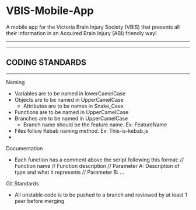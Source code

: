 # VBIS-Mobile-App
A mobile app for the Victoria Brain Injury Society (VBIS) that presents all their information in an Acquired Brain Injury (ABI) friendly way!


------------------------------------------------------------------------------------------------------------------
------------------------------------------------------------------------------------------------------------------
CODING STANDARDS
------------------------------------------------------------------------------------------------------------------
------------------------------------------------------------------------------------------------------------------


Naming
- Variables are to be named in lowerCamelCase
- Objects are to be named in UpperCamelCase
  - Attributes are to be names in Snake_Case
- Functions are to be named in UpperCamelCase
- Branches are to be named in UpperCamelCase
  - Branch name should be the feature name. Ex: FeatureName
- Files follow Kebab naming method. Ex: This-is-kebab.js
- 


Documentation
- Each function has a comment above the script following this format:
    // Function name
    // Function description
    // Parameter A: Description of type and what it represents
    // Parameter B: ...

Git Standards
- All unstable code is to be pushed to a branch and reviewed by at least 1 peer before merging
